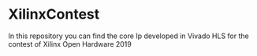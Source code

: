 # XilinxContest
In this repository you can find the core Ip developed in Vivado HLS for the contest of Xilinx Open Hardware 2019
